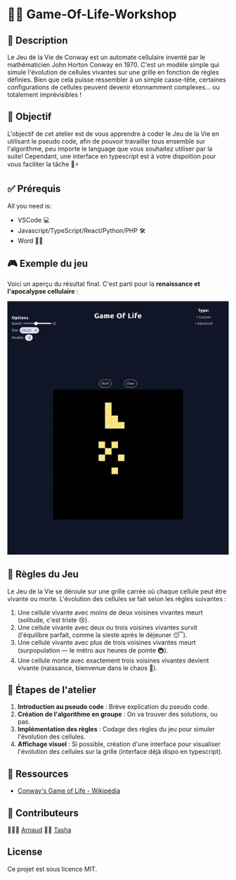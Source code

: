 # 🧑‍💻 Game-Of-Life-Workshop

## 📝 Description

Le Jeu de la Vie de Conway est un automate cellulaire inventé par le mathématicien John Horton Conway en 1970. C'est un modèle simple qui simule l'évolution de cellules vivantes sur une grille en fonction de règles définies. Bien que cela puisse ressembler à un simple casse-tête, certaines configurations de cellules peuvent devenir étonnamment complexes... ou totalement imprévisibles !

## 🎯 Objectif

L'objectif de cet atelier est de vous apprendre à coder le Jeu de la Vie en utilisant le pseudo code, afin de pouvoir travailler tous ensemble sur l'algorithme, peu importe le language que vous souhaitez utiliser par la suite!
Cependant, une interface en typescript est à votre dispoition pour vous faciliter la tâche 🧬⚡

## ✅ Prérequis

All you need is:

* VSCode 💻
* Javascript/TypeScript/React/Python/PHP  🛠️
* Word 🧑‍💻

## 🎮 Exemple du jeu

Voici un aperçu du résultat final. C'est parti pour la **renaissance et l'apocalypse cellulaire** :

![Conway's Game of Life](src/img/RPReplay_Final1726477792-ezgif.com-crop.gif)

## 🧩 Règles du Jeu

Le Jeu de la Vie se déroule sur une grille carrée où chaque cellule peut être vivante ou morte. L'évolution des cellules se fait selon les règles suivantes :

1. Une cellule vivante avec moins de deux voisines vivantes meurt (solitude, c'est triste 😢).
2. Une cellule vivante avec deux ou trois voisines vivantes survit (l'équilibre parfait, comme la sieste après le déjeuner 😴).
3. Une cellule vivante avec plus de trois voisines vivantes meurt (surpopulation — le métro aux heures de pointe 🚇).
4. Une cellule morte avec exactement trois voisines vivantes devient vivante (naissance, bienvenue dans le chaos 🌱).

## 🚀 Étapes de l'atelier

1. **Introduction au pseudo code** : Brève explication du pseudo code.
2. **Création de l'algorithme en groupe** : On va trouver des solutions, ou pas.
3. **Implémentation des règles** : Codage des règles du jeu pour simuler l'évolution des cellules.
4. **Affichage visuel** : Si possible, création d'une interface pour visualiser l'évolution des cellules sur la grille (interface déjà dispo en typescript).


## 🔗 Ressources

- [Conway's Game of Life - Wikipédia](https://fr.wikipedia.org/wiki/Jeu_de_la_vie)

## 👥 Contributeurs

 🧔🏻‍♂️ [Arnaud](https://github.com/javadaller)
 👦🏻 [Tasha](https://github.com/NataliiaTasha)

 

## License

Ce projet est sous licence MIT.


